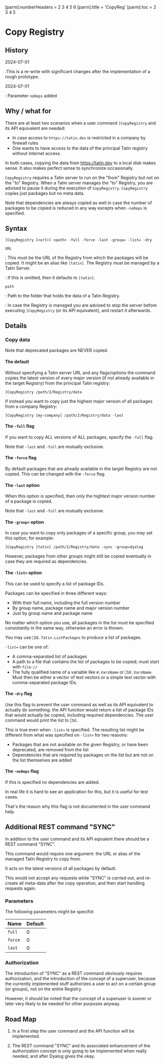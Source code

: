 [parm]:numberHeaders = 2 3 4 5 6
[parm]:title         = 'CopyReg'
[parm]:toc           = 2 3 4 5


# Copy Registry

## History

2024-07-01

:This is a re-write with significant changes after the implementation of a rough prototype.

2024-07-01

: Parameter `noDeps` added
     

## Why / what for

There are at least two scenarios when a user command `]CopyRegistry` and its API equivalent are needed:

* In case access to `https://tatin.dev` is restricted in a company by firewall rules
* One wants to have access to the data of the principal Tatin registry without Internet access.

In both cases, copying the data from https://tatin.dev to a local disk makes sense. It also makes perfect sense to synchronize occasionally.

`CopyRegistry` requires a Tatin server to run on the "from" Registry but not on the "to" Registry. When a Tatin server manages the "to" Registry, you are advised to pause it during the execution of `CopyRegistry`.
`CopyRegistry` copies just packages but no meta data.

Note that dependencies are always copied as well in case the number of packages to be copied is reduced in any way excepts when `-noDeps` is specified.

## Syntax

```
]CopyRegistry [<url>] <path> -full -force -last -group= -list= -dry 
```

`URL`

: This must be the URL of the Registry from which the packages will be copied. It might be an alias like `[tatin]`. The Registry must be managed by a Tatin Server.

: If this is omitted, then it defaults to `[tatin]`.

`path`

: Path to the folder that holds the data of a Tatin Registry. 

: In case the Registry is managed you are advised to stop the server before executing `]CopyRegistry` (or its API equivalent), and restart it afterwards.


## Details

### Copy data

Note that deprecated packages are NEVER copied.

#### The default

Without specifying a Tatin server URL and any flags/options the command copies the latest version of every major version (if not already available in the target Registry) from the principal Tatin registry:

   ```
   ]CopyRegistry /path/2/Registry/data
   ```

If instead you want to copy just the highest major version of all packages from a company Registry:

   ```
   ]CopyRegistry [my-company] /path/2/Registry/data -last
   ```

#### The `-full` flag

If you want to copy ALL versions of ALL packages, specify the `-full` flag. 

Note that `-last` and `-full` are mutually exclusive.

#### The `-force` flag

By default packages that are already available in the target Registry are not copied. This can be changed with the `-force` flag.


#### The `-last` option

When this option is specified, then only the hightest major version number of a package is copied.

Note that `-last` and `-full` are mutually exclusive.


#### The `-group=` option

In case you want to copy only packages of a specific group, you may set this option, for example:

```
]CopyRegistry [tatin] /path/2/Registry/data -sync -group=dyalog
```

However, packages from other groups might still be copied eventually in case they are required as dependencies.


#### The `-list=` option

This can be used to specify a list of package IDs.

Packages can be specified in three different ways:

* With their full name, including the full version number
* By group name, package name and major version number
* Just by group name and package name

No matter which option you use, all packages in the list must be specified consistantly in the same way, otherwise an error is thrown.

You may use `⎕SE.Tatin.ListPackages` to produce a list of packages.


`-list=` can be one of:

* A comma-separated list of packages
* A path to a file that contains the list of packages to be copied; must start with `file://`
* The fully qualified name of a variable like `#.VarsName` or `⎕SE.VarsName`. Must then be either a  vector of text vectors or a simple text vector with comma-separated package IDs.

#### The `-dry` flag

Use this flag to prevent the user command as well as its API equivalent to actually do something: the API function would return a list of package IDs that would actually be copied, including required dependencies. The user command would print the list to `⎕SE`.

This is true even when `-list=` is specified. The resulting list might be different from what was specified on `-list=` for two reasons:

* Packages that are not available on the given Registry, or have been deprecated, are removed from the list
* Dependencies that are required by packages on the list but are not on the list themselves are added

#### The `-noDeps` flag

If this is specified no dependencies are added.

In real life it is hard to see an application for this, but it is useful for test cases.

That's the reason why this flag is not documented in the user command help.


## Additional REST command "SYNC"

In addition to the user command and its API eqivalent there should be a REST command "SYNC". 

This command would require one argument: the URL or alias of the managed Tatin Registry to copy from. 

It acts on the latest versions of all packages by default.

This would not accept any requests while "SYNC" is carried out, and re-create all meta-data after the copy operation, and then start handling requests again.

### Parameters

The following parameters might be specifid: 

|Name   |Default|
|-------|-------|
|`full` |      0|
|`force`|      0|
|`last` |      0|

### Authorization

The introduction of "SYNC" as a REST command obviously requires authorization, and the introduction of the concept of a superuser, because the currently implemented stuff authorizes a user to act on a certain group (or groups), not on the entire Registry.

However, it should be noted that the concept of a superuser is sooner or later very likely to be needed for other purposes anyway.

## Road Map

1. In a first step the user command and the API function will be implemented.

2. The REST command "SYNC" and its associated enhancement of the authorization concept is only going to be implemented when really needed, and after Dyalog gives the okay.


